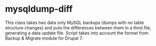 # mysqldump-diff
This class takes two data only MySQL backups (dumps with no table structure changes) and puts the differences between them in a third file, generating a data update file. Script takes into account the format from Backup &amp; Migrate module for Drupal 7.
